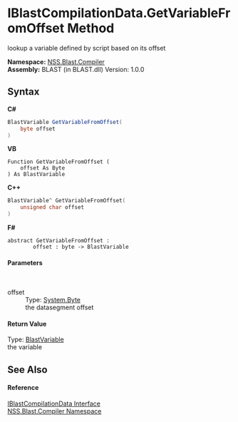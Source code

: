 # IBlastCompilationData.GetVariableFromOffset Method 
 

lookup a variable defined by script based on its offset

**Namespace:**&nbsp;<a href="26a25caa-f50b-92ad-f15c-dbb9db1493ae.md">NSS.Blast.Compiler</a><br />**Assembly:**&nbsp;BLAST (in BLAST.dll) Version: 1.0.0

## Syntax

**C#**<br />
``` C#
BlastVariable GetVariableFromOffset(
	byte offset
)
```

**VB**<br />
``` VB
Function GetVariableFromOffset ( 
	offset As Byte
) As BlastVariable
```

**C++**<br />
``` C++
BlastVariable^ GetVariableFromOffset(
	unsigned char offset
)
```

**F#**<br />
``` F#
abstract GetVariableFromOffset : 
        offset : byte -> BlastVariable 

```


#### Parameters
&nbsp;<dl><dt>offset</dt><dd>Type: <a href="https://docs.microsoft.com/dotnet/api/system.byte" target="_blank" rel="noopener noreferrer">System.Byte</a><br />the datasegment offset</dd></dl>

#### Return Value
Type: <a href="f06b3ca6-6fc7-2463-b0e0-c8541bfc9d8d.md">BlastVariable</a><br />the variable

## See Also


#### Reference
<a href="d2afd70e-15cd-df6e-c1b9-6e1d3e9552bd.md">IBlastCompilationData Interface</a><br /><a href="26a25caa-f50b-92ad-f15c-dbb9db1493ae.md">NSS.Blast.Compiler Namespace</a><br />